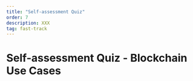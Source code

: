 ```yaml
---
title: "Self-assessment Quiz"
order: 7
description: XXX
tag: fast-track
---
```


# Self-assessment Quiz - Blockchain Use Cases

##
